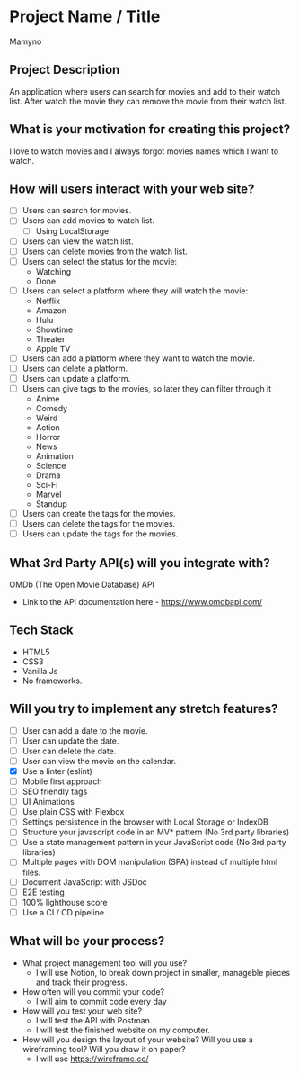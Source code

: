# Project Name / Title

Mamyno

## Project Description

An application where users can search for movies and add to their watch list. After watch the movie they can remove the movie from their watch list.

## What is your motivation for creating this project?

I love to watch movies and I always forgot movies names which I want to watch.

## How will users interact with your web site?

- [ ] Users can search for movies.
- [ ] Users can add movies to watch list.
  - [ ] Using LocalStorage
- [ ] Users can view the watch list.
- [ ] Users can delete movies from the watch list.
- [ ] Users can select the status for the movie:
  - Watching
  - Done
- [ ] Users can select a platform where they will watch the movie:
  - Netflix
  - Amazon
  - Hulu
  - Showtime
  - Theater
  - Apple TV
- [ ] Users can add a platform where they want to watch the movie.
- [ ] Users can delete a platform.
- [ ] Users can update a platform.
- [ ] Users can give tags to the movies, so later they can filter through it
  - Anime
  - Comedy
  - Weird
  - Action
  - Horror
  - News
  - Animation
  - Science
  - Drama
  - Sci-Fi
  - Marvel
  - Standup
- [ ] Users can create the tags for the movies.
- [ ] Users can delete the tags for the movies.
- [ ] Users can update the tags for the movies.

## What 3rd Party API(s) will you integrate with?

OMDb (The Open Movie Database) API

- Link to the API documentation here - https://www.omdbapi.com/

## Tech Stack

- HTML5
- CSS3
- Vanilla Js
- No frameworks.

## Will you try to implement any stretch features?

- [ ] User can add a date to the movie.
- [ ] User can update the date.
- [ ] User can delete the date.
- [ ] User can view the movie on the calendar.
- [x] Use a linter (eslint)
- [ ] Mobile first approach
- [ ] SEO friendly tags
- [ ] UI Animations
- [ ] Use plain CSS with Flexbox
- [ ] Settings persistence in the browser with Local Storage or IndexDB
- [ ] Structure your javascript code in an MV\* pattern (No 3rd party libraries)
- [ ] Use a state management pattern in your JavaScript code (No 3rd party libraries)
- [ ] Multiple pages with DOM manipulation (SPA) instead of multiple html files.
- [ ] Document JavaScript with JSDoc
- [ ] E2E testing
- [ ] 100% lighthouse score
- [ ] Use a CI / CD pipeline

## What will be your process?

- What project management tool will you use?
  - I will use Notion, to break down project in smaller, manageble pieces and track their progress.
- How often will you commit your code?
  - I will aim to commit code every day
- How will you test your web site?
  - I will test the API with Postman.
  - I will test the finished website on my computer.
- How will you design the layout of your website? Will you use a wireframing tool? Will you draw it on paper?
  - I will use https://wireframe.cc/
